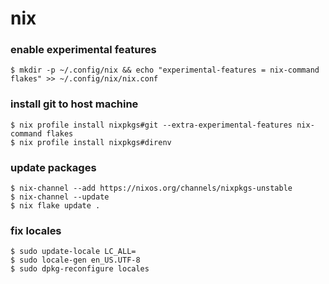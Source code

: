 # nix

### enable experimental features
```shell
$ mkdir -p ~/.config/nix && echo "experimental-features = nix-command flakes" >> ~/.config/nix/nix.conf
```

### install git to host machine
```shell
$ nix profile install nixpkgs#git --extra-experimental-features nix-command flakes
$ nix profile install nixpkgs#direnv
```

### update packages
```shell
$ nix-channel --add https://nixos.org/channels/nixpkgs-unstable
$ nix-channel --update
$ nix flake update .
```

### fix locales
```shell
$ sudo update-locale LC_ALL=
$ sudo locale-gen en_US.UTF-8
$ sudo dpkg-reconfigure locales
```

